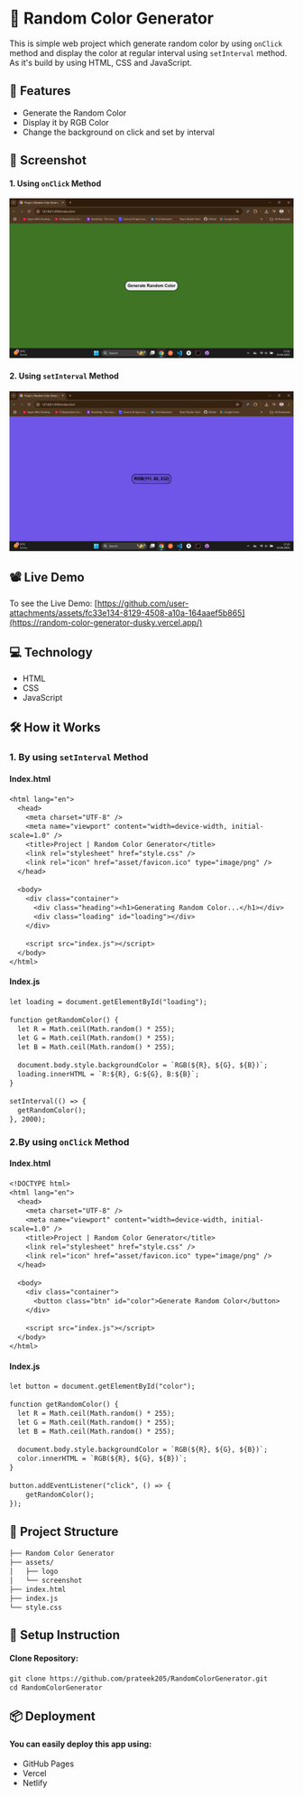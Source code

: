 # 🎨 Random Color Generator

This is simple web project which generate random color by using `onClick` method and display the color at regular interval using `setInterval` method. As it's build by using HTML, CSS and JavaScript.

## 🚀 Features
- Generate the Random Color
- Display it by RGB Color
- Change the background on click and set by interval
 
## 📸 Screenshot
#### 1. Using `onClick` Method
![Demo Screenshot](https://github.com/prateek205/RandomColorGenerator/blob/a7eeed8d0a6626561c7913695cd8b1af85b1a33c/asset/screenShot/randomColorGenerator.png)
#### 2. Using `setInterval` Method
![Demo Screenshot](https://github.com/prateek205/RandomColorGenerator/blob/6d3ddb4838fef79311017d954d641d3763f08e0e/asset/screenShot/randomColorGenerator_03.png)

## 📽️ Live Demo
To see the Live Demo: [https://github.com/user-attachments/assets/fc33e134-8129-4508-a10a-164aaef5b865](https://random-color-generator-dusky.vercel.app/)

## 💻 Technology
- HTML
- CSS
- JavaScript

## 🛠️ How it Works
### 1. By using `setInterval` Method
#### Index.html
``` <!DOCTYPE html>
<html lang="en">
  <head>
    <meta charset="UTF-8" />
    <meta name="viewport" content="width=device-width, initial-scale=1.0" />
    <title>Project | Random Color Generator</title>
    <link rel="stylesheet" href="style.css" />
    <link rel="icon" href="asset/favicon.ico" type="image/png" />
  </head>

  <body>
    <div class="container">
      <div class="heading"><h1>Generating Random Color...</h1></div>
      <div class="loading" id="loading"></div>
    </div>

    <script src="index.js"></script>
  </body>
</html>
```
#### Index.js
```
let loading = document.getElementById("loading");

function getRandomColor() {
  let R = Math.ceil(Math.random() * 255);
  let G = Math.ceil(Math.random() * 255);
  let B = Math.ceil(Math.random() * 255);

  document.body.style.backgroundColor = `RGB(${R}, ${G}, ${B})`;
  loading.innerHTML = `R:${R}, G:${G}, B:${B}`;
}

setInterval(() => {
  getRandomColor();
}, 2000);
```
### 2.By using `onClick` Method
#### Index.html
```
<!DOCTYPE html>
<html lang="en">
  <head>
    <meta charset="UTF-8" />
    <meta name="viewport" content="width=device-width, initial-scale=1.0" />
    <title>Project | Random Color Generator</title>
    <link rel="stylesheet" href="style.css" />
    <link rel="icon" href="asset/favicon.ico" type="image/png" />
  </head>

  <body>
    <div class="container">
      <button class="btn" id="color">Generate Random Color</button>
    </div>

    <script src="index.js"></script>
  </body>
</html>
```
#### Index.js
```
let button = document.getElementById("color");

function getRandomColor() {
  let R = Math.ceil(Math.random() * 255);
  let G = Math.ceil(Math.random() * 255);
  let B = Math.ceil(Math.random() * 255);

  document.body.style.backgroundColor = `RGB(${R}, ${G}, ${B})`;
  color.innerHTML = `RGB(${R}, ${G}, ${B})`;
}

button.addEventListener("click", () => {
    getRandomColor();
});
```
## 📂 Project Structure
```
├── Random Color Generator
├── assets/
│   ├── logo
│   └── screenshot
├── index.html
├── index.js
└── style.css
```
## 🔧 Setup Instruction
#### Clone Repository:
```
git clone https://github.com/prateek205/RandomColorGenerator.git
cd RandomColorGenerator
```

## 📦 Deployment
#### You can easily deploy this app using:
- GitHub Pages
- Vercel
- Netlify

